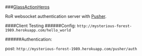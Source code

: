 ###[GlassActionHeros](https://github.com/GlassActionHeroes/ClashOfTheCoders)

RoR websocket authentication server with [Pusher](http://pusher.com/).

####Client Testing
######Config:
`http://mysterious-forest-1989.herokuapp.com/hello_world`

######Authentication:

post: `http://mysterious-forest-1989.herokuapp.com/pusher/auth`
